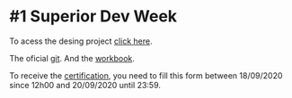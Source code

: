 # #1 Superior Dev Week 

To acess the desing project [click here](https://www.figma.com/file/AE96dXBqHTLIWI0wU340Px/DSPesquisa?node-id=2%3A559).

The oficial [git](https://github.com/devsuperior/sds1). And the [workbook](https://drive.google.com/file/d/1rnf8sAegeR7OXfaloqVReQxPnS52uL_l/edit).

To receive the [certification](https://docs.google.com/forms/d/e/1FAIpQLSf6cJzQEw9Mo1YM25mK5CHB7VGclY-tQSLHf4YVn-qfzIBRCw/closedform), you need to fill this form between 18/09/2020 since 12h00 and 20/09/2020 until 23:59.
